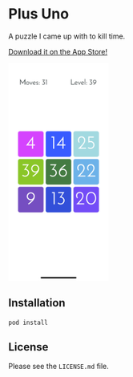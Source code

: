 # Plus Uno

A puzzle I came up with to kill time.

[Download it on the App Store!](https://itunes.apple.com/us/app/plus-uno-colors-and-numbers/id1359109428?mt=8)

<img src="https://raw.githubusercontent.com/Marioqwe/plus-uno-swift/master/screenshots/image_1.jpg" width="200">

## Installation

```
pod install
```

## License

Please see the `LICENSE.md` file.
